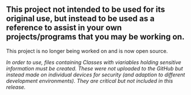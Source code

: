 <h2>This project not intended to be used for its original use, but instead to be used as a reference to assist in your own projects/programs that you may be working on.</h2>
This project is no longer being worked on and is now open source.

*In order to use, files containing Classes with viariables holding sensitive information must be created. These were not uploaded to the GitHub but instead made on individual devices for security (and adaption to different development environments). They are critical but not included in this release.*
